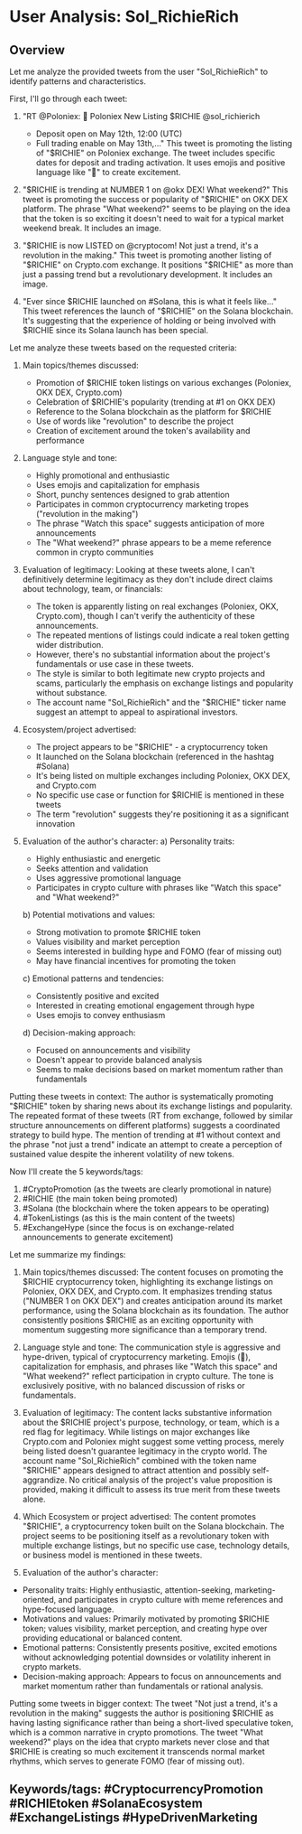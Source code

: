 # User Analysis: Sol_RichieRich

## Overview

<think>
Let me analyze the provided tweets from the user "Sol_RichieRich" to identify patterns and characteristics.

First, I'll go through each tweet:

1. "RT @Poloniex: 🚀 Poloniex New Listing $RICHIE @sol_richierich
   - Deposit open on May 12th, 12:00 (UTC)
   - Full trading enable on May 13th,…"
   This tweet is promoting the listing of "$RICHIE" on Poloniex exchange. The tweet includes specific dates for deposit and trading activation. It uses emojis and positive language like "🚀" to create excitement.

2. "$RICHIE is trending at NUMBER 1 on @okx DEX! What weekend?" 
   This tweet is promoting the success or popularity of "$RICHIE" on OKX DEX platform. The phrase "What weekend?" seems to be playing on the idea that the token is so exciting it doesn't need to wait for a typical market weekend break. It includes an image.

3. "$RICHIE is now LISTED on @cryptocom! Not just a trend, it's a revolution in the making."
   This tweet is promoting another listing of "$RICHIE" on Crypto.com exchange. It positions "$RICHIE" as more than just a passing trend but a revolutionary development. It includes an image.

4. "Ever since $RICHIE launched on #Solana, this is what it feels like..."
   This tweet references the launch of "$RICHIE" on the Solana blockchain. It's suggesting that the experience of holding or being involved with $RICHIE since its Solana launch has been special.

Let me analyze these tweets based on the requested criteria:

1. Main topics/themes discussed:
   - Promotion of $RICHIE token listings on various exchanges (Poloniex, OKX DEX, Crypto.com)
   - Celebration of $RICHIE's popularity (trending at #1 on OKX DEX)
   - Reference to the Solana blockchain as the platform for $RICHIE
   - Use of words like "revolution" to describe the project
   - Creation of excitement around the token's availability and performance

2. Language style and tone:
   - Highly promotional and enthusiastic
   - Uses emojis and capitalization for emphasis
   - Short, punchy sentences designed to grab attention
   - Participates in common cryptocurrency marketing tropes ("revolution in the making")
   - The phrase "Watch this space" suggests anticipation of more announcements
   - The "What weekend?" phrase appears to be a meme reference common in crypto communities

3. Evaluation of legitimacy:
   Looking at these tweets alone, I can't definitively determine legitimacy as they don't include direct claims about technology, team, or financials:
   - The token is apparently listing on real exchanges (Poloniex, OKX, Crypto.com), though I can't verify the authenticity of these announcements.
   - The repeated mentions of listings could indicate a real token getting wider distribution.
   - However, there's no substantial information about the project's fundamentals or use case in these tweets.
   - The style is similar to both legitimate new crypto projects and scams, particularly the emphasis on exchange listings and popularity without substance.
   - The account name "Sol_RichieRich" and the "$RICHIE" ticker name suggest an attempt to appeal to aspirational investors.

4. Ecosystem/project advertised:
   - The project appears to be "$RICHIE" - a cryptocurrency token
   - It launched on the Solana blockchain (referenced in the hashtag #Solana)
   - It's being listed on multiple exchanges including Poloniex, OKX DEX, and Crypto.com
   - No specific use case or function for $RICHIE is mentioned in these tweets
   - The term "revolution" suggests they're positioning it as a significant innovation

5. Evaluation of the author's character:
   a) Personality traits:
      - Highly enthusiastic and energetic
      - Seeks attention and validation
      - Uses aggressive promotional language
      - Participates in crypto culture with phrases like "Watch this space" and "What weekend?"

   b) Potential motivations and values:
      - Strong motivation to promote $RICHIE token
      - Values visibility and market perception
      - Seems interested in building hype and FOMO (fear of missing out)
      - May have financial incentives for promoting the token

   c) Emotional patterns and tendencies:
      - Consistently positive and excited
      - Interested in creating emotional engagement through hype
      - Uses emojis to convey enthusiasm

   d) Decision-making approach:
      - Focused on announcements and visibility
      - Doesn't appear to provide balanced analysis
      - Seems to make decisions based on market momentum rather than fundamentals

Putting these tweets in context: The author is systematically promoting "$RICHIE" token by sharing news about its exchange listings and popularity. The repeated format of these tweets (RT from exchange, followed by similar structure announcements on different platforms) suggests a coordinated strategy to build hype. The mention of trending at #1 without context and the phrase "not just a trend" indicate an attempt to create a perception of sustained value despite the inherent volatility of new tokens.

Now I'll create the 5 keywords/tags:
1. #CryptoPromotion (as the tweets are clearly promotional in nature)
2. #RICHIE (the main token being promoted)
3. #Solana (the blockchain where the token appears to be operating)
4. #TokenListings (as this is the main content of the tweets)
5. #ExchangeHype (since the focus is on exchange-related announcements to generate excitement)

Let me summarize my findings:
</think>

1. Main topics/themes discussed:
The content focuses on promoting the $RICHIE cryptocurrency token, highlighting its exchange listings on Poloniex, OKX DEX, and Crypto.com. It emphasizes trending status ("NUMBER 1 on OKX DEX") and creates anticipation around its market performance, using the Solana blockchain as its foundation. The author consistently positions $RICHIE as an exciting opportunity with momentum suggesting more significance than a temporary trend.

2. Language style and tone:
The communication style is aggressive and hype-driven, typical of cryptocurrency marketing. Emojis (🚀), capitalization for emphasis, and phrases like "Watch this space" and "What weekend?" reflect participation in crypto culture. The tone is exclusively positive, with no balanced discussion of risks or fundamentals.

3. Evaluation of legitimacy:
The content lacks substantive information about the $RICHIE project's purpose, technology, or team, which is a red flag for legitimacy. While listings on major exchanges like Crypto.com and Poloniex might suggest some vetting process, merely being listed doesn't guarantee legitimacy in the crypto world. The account name "Sol_RichieRich" combined with the token name "$RICHIE" appears designed to attract attention and possibly self-aggrandize. No critical analysis of the project's value proposition is provided, making it difficult to assess its true merit from these tweets alone.

4. Which Ecosystem or project advertised:
The content promotes "$RICHIE", a cryptocurrency token built on the Solana blockchain. The project seems to be positioning itself as a revolutionary token with multiple exchange listings, but no specific use case, technology details, or business model is mentioned in these tweets.

5. Evaluation of the author's character:
- Personality traits: Highly enthusiastic, attention-seeking, marketing-oriented, and participates in crypto culture with meme references and hype-focused language.
- Motivations and values: Primarily motivated by promoting $RICHIE token; values visibility, market perception, and creating hype over providing educational or balanced content.
- Emotional patterns: Consistently presents positive, excited emotions without acknowledging potential downsides or volatility inherent in crypto markets.
- Decision-making approach: Appears to focus on announcements and market momentum rather than fundamentals or rational analysis.

Putting some tweets in bigger context:
The tweet "Not just a trend, it's a revolution in the making" suggests the author is positioning $RICHIE as having lasting significance rather than being a short-lived speculative token, which is a common narrative in crypto promotions. The tweet "What weekend?" plays on the idea that crypto markets never close and that $RICHIE is creating so much excitement it transcends normal market rhythms, which serves to generate FOMO (fear of missing out).

Keywords/tags:
#CryptocurrencyPromotion #RICHIEtoken #SolanaEcosystem #ExchangeListings #HypeDrivenMarketing
---
